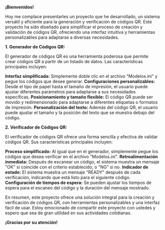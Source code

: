 **¡Bienvenidos!**

Hoy me complace presentarles un proyecto que he desarrollado, un sistema versátil y eficiente para la generación y verificación de códigos QR. Este proyecto ha sido diseñado para simplificar el proceso de creación y validación de códigos QR, ofreciendo una interfaz intuitiva y herramientas personalizables para adaptarse a diversas necesidades.

**1. Generador de Códigos QR:**

El generador de códigos QR es una herramienta poderosa que permite crear códigos QR a partir de un listado de datos. Las características principales incluyen:

**Interfaz simplificada:** 
Simplemente doble clic en el archivo "Modelos.ini" y pegue los códigos que desee generar.
**Configuraciones personalizables:** 
Desde el tipo de papel hasta el tamaño de impresión, el usuario puede ajustar diferentes parámetros para adaptarse a sus necesidades específicas.
**Posicionamiento y tamaño flexible:** 
El código QR puede ser movido y redimensionado para adaptarse a diferentes etiquetas o formatos de impresión.
**Personalización del texto:** 
Además del código QR, el usuario puede ajustar el tamaño y la posición del texto que se muestra debajo del código.

**2. Verificador de Códigos QR:**

El verificador de códigos QR ofrece una forma sencilla y efectiva de validar códigos QR. Sus características principales incluyen:

**Proceso simplificado:** 
Al igual que en el generador, simplemente pegue los códigos que desea verificar en el archivo "Modelos.ini".
**Retroalimentación inmediata:** 
Después de escanear un código, el sistema muestra un mensaje "OK" si coincide con el criterio establecido, o "NG" si no.
**Indicador de estado:** 
El sistema muestra un mensaje "READY" después de cada verificación, indicando que está listo para el siguiente código.
**Configuración de tiempos de espera:** 
Se pueden ajustar los tiempos de espera para el escaneo del código y la duración del mensaje mostrado.

En resumen, este proyecto ofrece una solución integral para la creación y verificación de códigos QR, con herramientas personalizables y una interfaz fácil de usar. Estoy emocionado de compartir este proyecto con ustedes y espero que sea de gran utilidad en sus actividades cotidianas.

**¡Gracias por su atención!**

